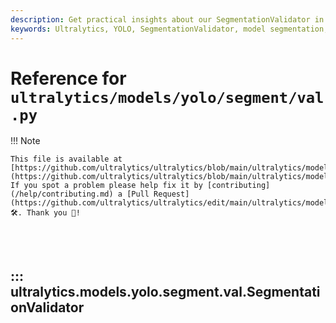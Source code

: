 ```yaml
---
description: Get practical insights about our SegmentationValidator in YOLO Ultralytics models. Discover functionality details, methods, inputs, and outputs.
keywords: Ultralytics, YOLO, SegmentationValidator, model segmentation, image classification, object detection
---
```


# Reference for `ultralytics/models/yolo/segment/val.py`

!!! Note

    This file is available at [https://github.com/ultralytics/ultralytics/blob/main/ultralytics/models/yolo/segment/val.py](https://github.com/ultralytics/ultralytics/blob/main/ultralytics/models/yolo/segment/val.py). If you spot a problem please help fix it by [contributing](/help/contributing.md) a [Pull Request](https://github.com/ultralytics/ultralytics/edit/main/ultralytics/models/yolo/segment/val.py) 🛠️. Thank you 🙏!

<br><br>

## ::: ultralytics.models.yolo.segment.val.SegmentationValidator

<br><br>
